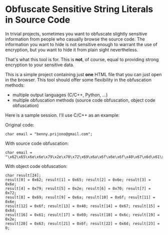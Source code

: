 # Obfuscate Sensitive String Literals in Source Code

In trivial projects, sometimes you want to obfuscate slightly sensitive 
information from people who casually browse the source code. 
The information you want to hide is not sensitive enough to warrant the use
of encryption, but you want to hide it from plain sight nevertheless.

That's what this tool is for. This is **not**, of course, 
equal to providing strong encryption to your sensitive data.

This is a simple project containing just **one** HTML file that you can 
just open in the browser. This tool should offer some flexibility in 
the obfuscation methods:
* multiple output languages (C/C++, Python, ...)
* multiple obfuscation methods (source code obfuscation, object code
  obfuscation)

Here is a sample session. I'll use C/C++ as an example:

Original code:

	char email = "benny.prijono@gmail.com";

With source code obfuscation:

	char email = "\x62\x65\x6e\x6e\x79\x2e\x70\x72\x69\x6a\x6f\x6e\x6f\x40\x67\x6d\x61\x69\x6c\x2e\x63\x6f\x6d";

With object code obfuscation:

	char result[24];
	result[0] = 0x62; result[1] = 0x65; result[2] = 0x6e; result[3] = 0x6e; 
	result[4] = 0x79; result[5] = 0x2e; result[6] = 0x70; result[7] = 0x72; 
	result[8] = 0x69; result[9] = 0x6a; result[10] = 0x6f; result[11] = 0x6e; 
	result[12] = 0x6f; result[13] = 0x40; result[14] = 0x67; result[15] = 0x6d; 
	result[16] = 0x61; result[17] = 0x69; result[18] = 0x6c; result[19] = 0x2e; 
	result[20] = 0x63; result[21] = 0x6f; result[22] = 0x6d; result[23] = 0;

